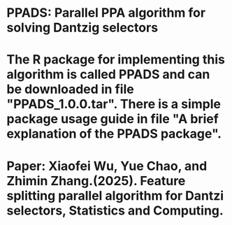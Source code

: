 # PPADS: Parallel PPA algorithm for solving Dantzig selectors
# The R package for implementing this algorithm is called PPADS and can be downloaded in file "PPADS_1.0.0.tar". There is a simple package usage guide in file "A brief explanation of the PPADS package".
# Paper: Xiaofei Wu, Yue Chao, and Zhimin Zhang.(2025). Feature splitting parallel algorithm for Dantzi selectors, Statistics and Computing.
